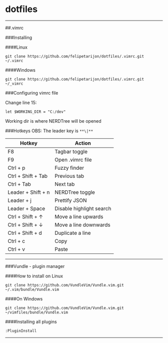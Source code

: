 # dotfiles
----------

##.vimrc

###Installing

####Linux
```
git clone https://github.com/felipetarijon/dotfiles/.vimrc.git ~/.vimrc
```

####Windows
```
git clone https://github.com/felipetarijon/dotfiles/.vimrc.git ~/_vimrc
```

###Configuring vimrc file

Change line 15:
```
let $WORKING_DIR = "C:/dev"
```
Working dir is where NERDTree will be opened


###Hotkeys
OBS: The leader key is ```**\|**```

| **Hotkey**         | **Action**               |
|--------------------|--------------------------|
| F8                 | Tagbar toggle            |
| F9                 | Open .vimrc file         |
| Ctrl + p           | Fuzzy finder             |
| Ctrl + Shift + Tab | Previous tab             |
| Ctrl + Tab         | Next tab                 |
| Leader + Shift + n | NERDTree toggle          |
| Leader + j         | Prettify JSON            |
| Leader + Space     | Disable highlight search |
| Ctrl + Shift + ↑   | Move a line upwards      |
| Ctrl + Shift + ↓   | Move a line downwards    |
| Ctrl + Shift + d   | Duplicate a line         |
| Ctrl + c           | Copy                     |
| Ctrl + v           | Paste                    |

----------

###Vundle - plugin manager

####How to install on Linux
```
git clone https://github.com/VundleVim/Vundle.vim.git ~/.vim/bundle/Vundle.vim
```

####On Windows
```
git clone https://github.com/VundleVim/Vundle.vim.git ~/vimfiles/bundle/Vundle.vim
```

####Installing all plugins
```
:PluginInstall
```

--------

